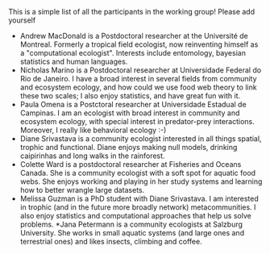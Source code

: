 This is a simple list of all the participants in the working group! Please add yourself

* Andrew MacDonald is a Postdoctoral researcher at the Université de Montreal. Formerly a tropical field ecologist, now reinventing himself as a "computational ecologist". Interests include entomology, bayesian statistics and human languages.
* Nicholas Marino is a Postdoctoral researcher at Universidade Federal do Rio de Janeiro. I have a broad interest in several fields from community and ecosystem ecology, and how could we use food web theory to link these two scales; I also enjoy statistics, and have great fun with it.
* Paula Omena is a Postctoral researcher at Universidade Estadual de Campinas. I am an ecologist with broad interest in community and ecosystem ecology, with special interest in predator-prey interactions. Moreover, I really like behavioral ecology :-) 
* Diane Srivastava is a community ecologist interested in all things spatial, trophic and functional. Diane enjoys making null models, drinking caipirinhas and long walks in the rainforest.
* Colette Ward is a postdoctoral researcher at Fisheries and Oceans Canada. She is a community ecologist with a soft spot for aquatic food webs. She enjoys working and playing in her study systems and learning how to better wrangle large datasets.
* Melissa Guzman is a PhD student with Diane Srivastava. I am interested in trophic (and in the future more broadly network) metacommunities.  I also enjoy statistics and computational approaches that help us solve problems.
*Jana Petermann is a community ecologists at Salzburg University. She works in small aquatic systems (and large ones and terrestrial ones) and likes insects, climbing and coffee.
